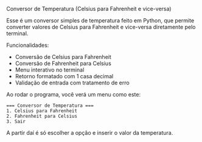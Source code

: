 Conversor de Temperatura (Celsius para Fahrenheit e vice-versa)

Esse é um conversor simples de temperatura feito em Python, que permite converter valores de Celsius para Fahrenheit e vice-versa diretamente pelo terminal.



Funcionalidades:

- Conversão de Celsius para Fahrenheit
- Conversão de Fahrenheit para Celsius
- Menu interativo no terminal
- Retorno formatado com 1 casa decimal
- Validação de entrada com tratamento de erro


Ao rodar o programa, você verá um menu como este:

```
=== Conversor de Temperatura ===
1. Celsius para Fahrenheit
2. Fahrenheit para Celsius
3. Sair
```

A partir daí é só escolher a opção e inserir o valor da temperatura.